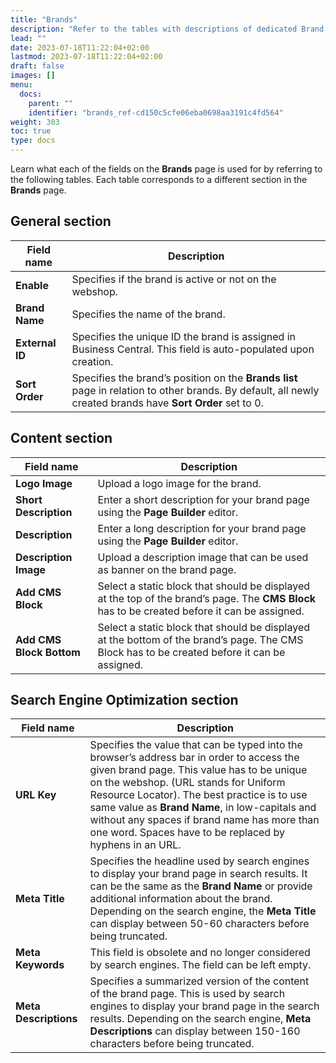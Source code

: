 ```yaml
---
title: "Brands"
description: "Refer to the tables with descriptions of dedicated Brand fields."
lead: ""
date: 2023-07-18T11:22:04+02:00
lastmod: 2023-07-18T11:22:04+02:00
draft: false
images: []
menu:
  docs:
    parent: ""
    identifier: "brands_ref-cd150c5cfe06eba0698aa3191c4fd564"
weight: 303
toc: true
type: docs
---
```


Learn what each of the fields on the **Brands** page is used for by referring to the following tables. Each table corresponds to a different section in the **Brands** page.

## General section

| Field name      | Description |
| ----------- | ----------- |
| **Enable**      | Specifies if the brand is active or not on the webshop.       |
| **Brand Name**   | Specifies the name of the brand.         |
| **External ID**  | Specifies the unique ID the brand is assigned in Business Central. This field is auto-populated upon creation. |
| **Sort Order**  | Specifies the brand’s position on the **Brands list** page in relation to other brands. By default, all newly created brands have **Sort Order** set to 0. |

## Content section

| Field name      | Description |
| ----------- | ----------- |
| **Logo Image**   | Upload a logo image for the brand.        |
| **Short Description**   | Enter a short description for your brand page using the **Page Builder** editor.         |
| **Description**  | Enter a long description for your brand page using the **Page Builder** editor.  |
| **Description Image**  | Upload a description image that can be used as banner on the brand page. |
| **Add CMS Block**  |  Select a static block that should be displayed at the top of the brand’s page. The **CMS Block** has to be created before it can be assigned. |
| **Add CMS Block Bottom**  | Select a static block that should be displayed at the bottom of the brand’s page. The CMS Block has to be created before it can be assigned. |

## Search Engine Optimization section

| Field name      | Description |
| ----------- | ----------- |
| **URL Key**   | Specifies the value that can be typed into the browser’s address bar in order to access the given brand page. This value has to be unique on the webshop. (URL stands for Uniform Resource Locator). The best practice is to use same value as **Brand Name**, in low-capitals and without any spaces if brand name has more than one word. Spaces have to be replaced by hyphens in an URL.    |
| **Meta Title**   | Specifies the headline used by search engines to display your brand page in search results. It can be the same as the **Brand Name** or provide additional information about the brand. Depending on the search engine, the **Meta Title** can display between 50-60 characters before being truncated.       |
| **Meta Keywords**  | This field is obsolete and no longer considered by search engines. The field can be left empty.   |
| **Meta Descriptions**  | Specifies a summarized version of the content of the brand page. This is used by search engines to display your brand page in the search results. Depending on the search engine, **Meta Descriptions** can display between 150-160 characters before being truncated.  |
